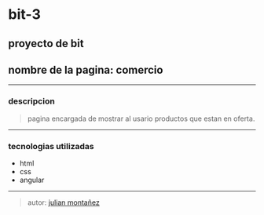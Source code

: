 # bit-3

## proyecto de bit

## nombre de la pagina: comercio
---

### descripcion

> pagina encargada de mostrar al usario productos que estan en oferta.
---

### tecnologias utilizadas

* html
* css
* angular
---

> autor: [julian montañez](https://github.com/julian-montanez)
